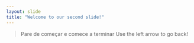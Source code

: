 ```yaml
---
layout: slide
title: "Welcome to our second slide!"
---
```

> Pare de começar e comece a terminar
Use the left arrow to go back!
